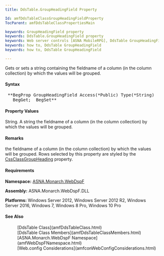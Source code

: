 ```yaml
---
title: DdsTable.GroupHeadingField Property

Id: amfDdsTableClassGroupHeadingFieldProperty
TocParent: amfDdsTableClassPropertiesMain

keywords: GroupHeadingField property
keywords: DdsTable.GroupHeadingField property
keywords: Web server controls [ASNA MobileRPG], DdsTable GroupHeadingField
keywords: how to, DdsTable GroupHeadingField
keywords: how to, DdsTable GroupHeadingField

---
```


Gets or sets a string containing the fieldname of a column (in the column collection) by which the values will be grouped. 

#### Syntax
<pre class="prettyprint"> **BegProp GroupHeadingField Access(*Public) Type(*String)
   BegGet;  BegSet** </pre>

#### Property Values
String. A string the fieldname of a column (in the column collection) by which the values will be grouped. 

#### Remarks
the fieldname of a column (in the column collection) by which the values will be grouped. Rows selected by this property are styled by the [CssClassGroupHeading](amfDdsTableClassCssClassGroupHeading.html) property.

#### Requirements
**Namespace:** [ASNA.Monarch.WebDspF](amfWebDspFNamespace.html)

**Assembly:** ASNA.Monarch.WebDspF.DLL

**Platforms:** Windows Server 2012, Windows Server 2012 R2, Windows Server 2016, Windows 7, Windows 8 Pro, Windows 10 Pro

#### See Also
<dl>
        <dd>[DdsTable Class](amfDdsTableClass.html)</dd>
        <dd>[DdsTable Class Members](amfDdsTableClassMembers.html)</dd>
        <dd>[ASNA.Monarch.WebDspF Namespace](amfWebDspFNamespace.html)</dd>
        <dd>[Web.config Considerations](amfconWebConfigConsiderations.html)</dd>
</dl>

